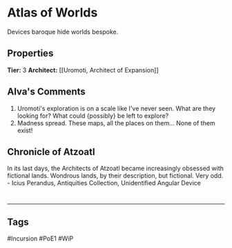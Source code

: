 # Atlas of Worlds
Devices baroque hide worlds bespoke.

## Properties
**Tier:** 3
**Architect:** [[Uromoti, Architect of Expansion]]

## Alva's Comments
1. Uromoti's exploration is on a scale like I've never seen. What are they looking for? What could {possibly} be left to explore?
2. Madness spread. These maps, all the places on them... None of them exist!

## Chronicle of Atzoatl
In its last days, the Architects of Atzoatl became increasingly obsessed with fictional lands. Wondrous lands, by their description, but fictional. Very odd. - Icius Perandus, Antiquities Collection, Unidentified Angular Device

#
---
## Tags
#Incursion
#PoE1
#WiP
